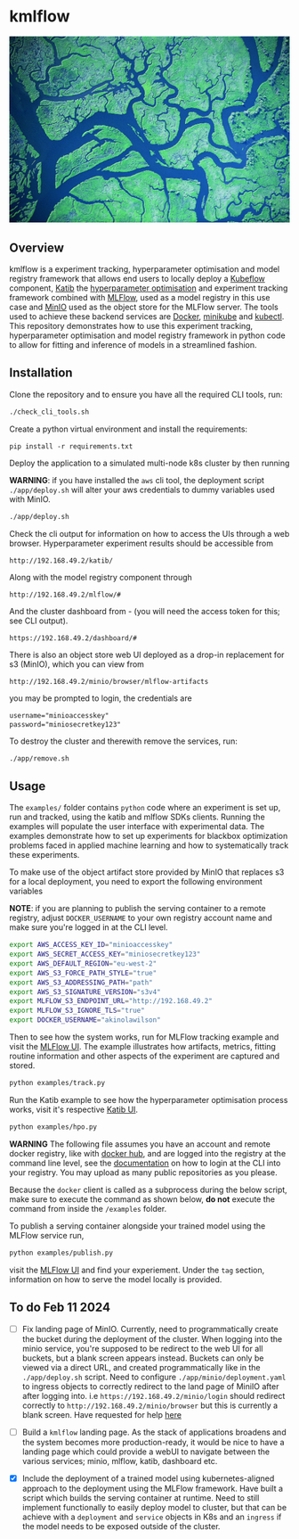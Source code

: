 # kmlflow

![](img/kflow.jpg 'locally-kubeflow')

## Overview 

kmlflow is a experiment tracking, hyperparameter optimisation and model registry framework that allows end users to locally deploy a [Kubeflow](https://www.kubeflow.org/) component, [Katib](https://www.kubeflow.org/docs/components/katib/overview/) the [hyperparameter optimisation](https://en.wikipedia.org/wiki/Hyperparameter_optimization) and experiment tracking framework combined with [MLFlow](https://mlflow.org/), used as a model registry in this use case and [MinIO](https://min.io/) used as the object store for the MLFlow server. The tools used to achieve these backend services are [Docker](https://www.docker.com/), [minikube](https://minikube.sigs.k8s.io/docs/) and [kubectl](https://kubernetes.io/docs/reference/kubectl/). This repository demonstrates how to use this experiment tracking, hyperparameter optimisation and model registry framework in python code to allow for fitting and inference of models in a streamlined fashion. 


## Installation



Clone the repository and to ensure you have all the required CLI tools, run:
```bash
./check_cli_tools.sh
```

Create a python virtual environment and install the requirements: 
```
pip install -r requirements.txt
```


Deploy the application to a simulated multi-node k8s cluster by then running

**WARNING**: if you have installed the `aws` cli tool, the deployment script `./app/deploy.sh` will alter your aws credentials to dummy variables used with MinIO. 

```bash 
./app/deploy.sh
```


Check the cli output for information on how to access the UIs through a web browser. Hyperparameter experiment results should be accessible from
```
http://192.168.49.2/katib/
```
Along with the model registry component through
```
http://192.168.49.2/mlflow/#
```
And the cluster dashboard from - (you will need the access token for this; see CLI output).
```
https://192.168.49.2/dashboard/#
```
There is also an object store web UI deployed as a drop-in replacement for s3 (MinIO), which you can view from 
```
http://192.168.49.2/minio/browser/mlflow-artifacts
```
you may be prompted to login, the credentials are 
```
username="minioaccesskey"
password="miniosecretkey123"
```


To destroy the cluster and therewith remove the services, run:
```bash 
./app/remove.sh
```

## Usage 

The `examples/` folder contains `python` code where an experiment is set up, run and tracked, using the katib and mlflow SDKs clients. Running the examples will populate the user interface with experimental data. The examples demonstrate how to set up experiments for blackbox optimization problems faced in applied machine learning and how to systematically track these experiments.


To make use of the object artifact store provided by MinIO that replaces s3 for a local deployment, you need to export the following environment variables 

**NOTE**: if you are planning to publish the serving container to a remote registry, adjust `DOCKER_USERNAME` to your own registry account name and make sure you're logged in at the CLI level. 

```bash
export AWS_ACCESS_KEY_ID="minioaccesskey"
export AWS_SECRET_ACCESS_KEY="miniosecretkey123"
export AWS_DEFAULT_REGION="eu-west-2"
export AWS_S3_FORCE_PATH_STYLE="true"
export AWS_S3_ADDRESSING_PATH="path"
export AWS_S3_SIGNATURE_VERSION="s3v4"
export MLFLOW_S3_ENDPOINT_URL="http://192.168.49.2"
export MLFLOW_S3_IGNORE_TLS="true"
export DOCKER_USERNAME="akinolawilson"
```


Then to see how the system works, run for MLFlow tracking example and visit the [MLFlow UI](http://192.168.49.2/mlflow/#). The example illustrates how artifacts, metrics, fitting routine information and other aspects of the experiment are captured and stored.  
```bash 
python examples/track.py
```
Run the Katib example to see how the hyperparameter optimisation process works, visit it's respective [Katib UI](http://192.168.49.2/katib/). 
```bash
python examples/hpo.py
``` 
**WARNING**
The following file assumes you have an account and remote docker registry, like with [docker hub](https://hub.docker.com/), and are logged into the registry at the command line level, see the [documentation](https://docs.docker.com/reference/cli/docker/login/) on how to login at the CLI into your registry. You may upload as many public repositories as you please. 


Because the `docker` client is called as a subprocess during the below script, make sure to execute the command as shown below, **do not** execute the command from inside the `/examples` folder.

To publish a serving container alongside your trained model using the MLFlow service run, 
```bash
python examples/publish.py
```

visit the [MLFlow UI](http://192.168.49.2/mlflow/#) and find your experiement. Under the `tag` section, information on how to serve the model locally is provided. 





## To do Feb 11 2024


- [ ] Fix landing page of MinIO. Currently, need to programmatically create the bucket during the deployment of the cluster. When logging into the minio service, you're supposed to be redirect to the web UI for all buckets, but a blank screen appears instead. Buckets can only be viewed via a direct URL, and created programmatically like in the `./app/deploy.sh` script. Need to configure `./app/minio/deployment.yaml` to ingress objects to correctly redirect to the land page of MiniIO after after logging into. i.e 
`https://192.168.49.2/minio/login` should redirect correctly to `http://192.168.49.2/minio/browser` but this is currently a blank screen. Have requested for help [here](https://stackoverflow.com/questions/79441292/minio-browser-acccess-issue-login-page-appears-without-issue-and-so-do-buckets)

- [ ]  Build a `kmlflow` landing page. As the stack of applications broadens and the system becomes more production-ready, it would be nice to have a landing page which could provide a webUI to navigate between the various services; minio, mlflow, katib, dashboard etc. 

- [x] Include the deployment of a trained model using kubernetes-aligned approach to the deployment using the MLFlow framework. Have built a script which builds the serving container at runtime. Need to still implement functionally to easily deploy model to cluster, but that can be achieve with a `deployment` and `service` objects in K8s and an `ingress` if the model needs to be exposed outside of the cluster. 


